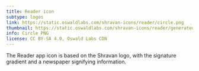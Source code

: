 ```yaml
---
title: Reader icon
subtype: logos
link: https://static.oswaldlabs.com/shravan-icons/reader/circle.png
thumbnail: https://static.oswaldlabs.com/shravan-icons/reader/generated/android-chrome-144x144.png
info: Circle PNG
license: CC BY-SA 4.0, Oswald Labs CDN
---
```


The Reader app icon is based on the Shravan logo, with the signature gradient and a newspaper signifying information.